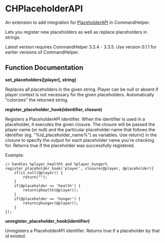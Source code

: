 # CHPlaceholderAPI

An extension to add integration for [PlaceholderAPI](https://www.spigotmc.org/resources/placeholderapi.6245/) in CommandHelper.

Lets you register new placeholders as well as replace placeholders in strings.

Latest version requires CommandHelper 3.3.4 - 3.3.5.
Use version 0.1.1 for earlier versions of CommandHelper.

## Function Documentation

**set_placeholders([player], string)**

Replaces all placeholders in the given string. Player can be null or absent if player context is not necessary for the
given placeholders. Automatically "colorizes" the returned string.

**register_placeholder_hook(identifier, closure)**

Registers a PlaceholderAPI identifier. When the identifier is used in a placeholder, it executes the given closure.
The closure will be passed the player name (or null) and the particular placeholder name that follows the identifier
(eg. \"%id_placeholder_name%\") as variables. Use return() in the closure to specify the output for each placeholder
name you're checking for. Returns true if the placeholder was successfully registered.

Example:
````
// handles %player_health% and %player_hunger%
register_placeholder_hook('player', closure(@player, @placeholder){
    if(is_null(@player)) {
        return("");
    }
    if(@placeholder == 'health') {
        return(phealth(@player));
    }
    if(@placeholder == 'hunger') {
        return(phunger(@player));
    }
});
````

**unregister_placeholder_hook(identifier)**

Unregisters a PlaceholderAPI identifier.
Returns true if a placeholder by that id existed.